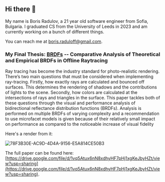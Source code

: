 ## Hi there 👋
My name is Boris Radulov, a 21 year old software engineer from Sofia, Bulgaria. I graduated CS from the University of Leeds in 2023 and am currently working on a bunch of different things.

You can reach me at [boris.raduloff@gmail.com](mailto:boris.raduloff@gmail.com).

### My Final Thesis: [BRDFs](https://gitlab.com/BorisRadulov/final_year_project) -- Comparative Analysis of Theoretical and Empirical BRDFs in Offline Raytracing
Ray tracing has become the industry standard for photo-realistic rendering. There’s two main questions that must be considered when implementing ray-tracing. Firstly, how exactly rays are calculated and bounced off surfaces. This determines the rendering of shadows and the contributions of lights to the scene. Secondly, how colors are calculated at the intersections of rays and triangles in the surface. This paper tackles both of these questions through the visual and performance analysis of bidirectional reflectance distribution functions (BRDFs). Analysis is performed on multiple BRDFs of varying complexity and a recommendation to use microfacet models is given because of their relatively small impact on performance as compared to the noticeable increase of visual fidelity

Here's a render from it:

![78F3B30E-AC9D-4D4A-9156-E5A814CE50B3](https://github.com/BobbyRaduloff/BobbyRaduloff/assets/17109226/a257bc4e-4c2b-4f4e-948e-e142cc1b084a)

The full paper can be found here: [https://drive.google.com/file/d/1vq5Atux6nN8xdhyHF7pHj1xgKeJbyHZt/view?usp=sharing](https://drive.google.com/file/d/1vq5Atux6nN8xdhyHF7pHj1xgKeJbyHZt/view?usp=sharing).
